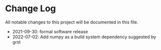 # Change Log
All notable changes to this project will be documented in this file.  

- 2021-09-30: formal software release    
- 2022-07-02: Add numpy as a build system dependency suggested by grst
  
